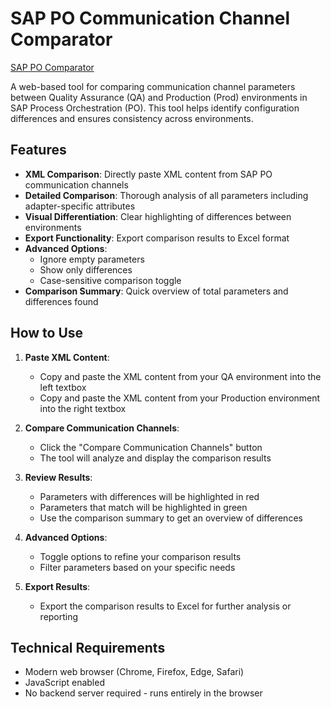 # SAP PO Communication Channel Comparator

[SAP PO Comparator](https://gouthams11.github.io/sap-po-comparator/)

A web-based tool for comparing communication channel parameters between Quality Assurance (QA) and Production (Prod) environments in SAP Process Orchestration (PO). This tool helps identify configuration differences and ensures consistency across environments.

## Features

- **XML Comparison**: Directly paste XML content from SAP PO communication channels
- **Detailed Comparison**: Thorough analysis of all parameters including adapter-specific attributes
- **Visual Differentiation**: Clear highlighting of differences between environments
- **Export Functionality**: Export comparison results to Excel format
- **Advanced Options**: 
  - Ignore empty parameters
  - Show only differences
  - Case-sensitive comparison toggle
- **Comparison Summary**: Quick overview of total parameters and differences found

## How to Use

1. **Paste XML Content**:
   - Copy and paste the XML content from your QA environment into the left textbox
   - Copy and paste the XML content from your Production environment into the right textbox

2. **Compare Communication Channels**:
   - Click the "Compare Communication Channels" button
   - The tool will analyze and display the comparison results

3. **Review Results**:
   - Parameters with differences will be highlighted in red
   - Parameters that match will be highlighted in green
   - Use the comparison summary to get an overview of differences

4. **Advanced Options**:
   - Toggle options to refine your comparison results
   - Filter parameters based on your specific needs

5. **Export Results**:
   - Export the comparison results to Excel for further analysis or reporting

## Technical Requirements

- Modern web browser (Chrome, Firefox, Edge, Safari)
- JavaScript enabled
- No backend server required - runs entirely in the browser
